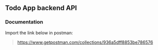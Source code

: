 ## Todo App backend API

### Documentation
Import the link below in postman: 
> https://www.getpostman.com/collections/936a5dff8853be786576
